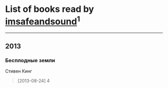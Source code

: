 # List of books read by [imsafeandsound](http://vk.com/id146553327)<sup>1</sup>
---

## 2013

### Бесплодные земли
Стивен Кинг
> [2013-08-24] 4



